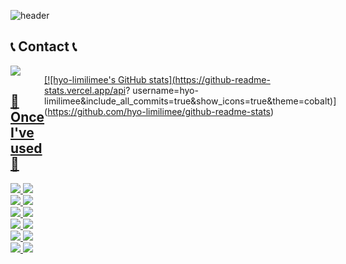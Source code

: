 ![header](https://capsule-render.vercel.app/api?type=waving&color=0:99ccff,100:ccccff&height=300&section=header&text=Hyo%20Rim%20&animation=twinkling&fontSize=75&fontColor=ffffff)

## 📞 Contact 📞
<div style="display:flex; flex-direction:row;">
    <a href="mailto:1001lily0426@gmail.com">
    <img src="https://img.shields.io/badge/gmail-EA4335?style=for-the-badge&logo=java&logoColor=white">

        
## 🔨 Once I've used 🔨

<img src="https://img.shields.io/badge/JAVA-007396?style=for-the-badge&logo=java&logoColor=white">

<img src="https://img.shields.io/badge/python-3776AB?style=for-the-badge&logo=pythony&logoColor=white">

<img src="https://img.shields.io/badge/C-A8B9CC?style=for-the-badge&logo=Tistory&logoColor=white">

<img src="https://img.shields.io/badge/cplusplus-00599C?style=for-the-badge&logo=Tistory&logoColor=white">

<img src="https://img.shields.io/badge/JavaScript-F7DF1E?style=for-the-badge&logo=Tistory&logoColor=white">

<img src="https://img.shields.io/badge/Android Studio-3DDC84?style=for-the-badge&logo=Tistory&logoColor=white">

<img src="https://img.shields.io/badge/Git-F05032?style=for-the-badge&logo=Tistory&logoColor=white">

<img src="https://img.shields.io/badge/Eclipse-2C2255?style=for-the-badge&logo=Tistory&logoColor=white">

<img src="https://img.shields.io/badge/intellijidea-000000?style=for-the-badge&logo=Tistory&logoColor=white">

<img src="https://img.shields.io/badge/Tistory-5C2D91?style=for-the-badge&logo=Tistory&logoColor=white">

<img src="https://img.shields.io/badge/Figma-F24E1E?style=for-the-badge&logo=Tistory&logoColor=white">

<img src="https://img.shields.io/badge/GitHub-181717?style=for-the-badge&logo=Tistory&logoColor=white">


[![hyo-limilimee's GitHub stats](https://github-readme-stats.vercel.app/api?
username=hyo-limilimee&include_all_commits=true&show_icons=true&theme=cobalt)]
(https://github.com/hyo-limilimee/github-readme-stats)
